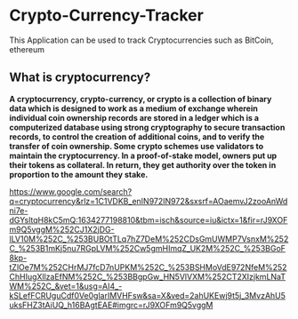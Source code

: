 # Crypto-Currency-Tracker
This Application can be used to track Cryptocurrencies such as BitCoin, ethereum

## What is cryptocurrency?
****A cryptocurrency, crypto-currency, or crypto is a collection of binary data which is designed to work as a medium of exchange wherein individual coin ownership records are stored in a ledger which is a computerized database using strong cryptography to secure transaction records, to control the creation of additional coins, and to verify the transfer of coin ownership. Some crypto schemes use validators to maintain the cryptocurrency. In a proof-of-stake model, owners put up their tokens as collateral. In return, they get authority over the token in proportion to the amount they stake.****

https://www.google.com/search?q=cryptocurrency&rlz=1C1VDKB_enIN972IN972&sxsrf=AOaemvJ2zooAnWdni7e-dGYsltqH8kC5mQ:1634277198810&tbm=isch&source=iu&ictx=1&fir=rJ9XOFm9Q5vggM%252CJ1X2jDG-lLV10M%252C_%253BUBOtTLq7hZ7DeM%252CDsGmUWMP7VsnxM%252C_%253B1mKj5nu7RGpLVM%252Cw5gmHImqZ_UK2M%252C_%253BGoF8kp-tZlOe7M%252CHrMJ7fcD7nUPKM%252C_%253BSHMoVdE972NfeM%252ChHIugXllzaEfNM%252C_%253BBgpGw_HN5VlVXM%252CT2XIzjkmLNaTWM%252C_&vet=1&usg=AI4_-kSLefFCRUguCdf0Ve0glarIMVHFsw&sa=X&ved=2ahUKEwj9t5j_3MvzAhU5uksFHZ3tAiUQ_h16BAgtEAE#imgrc=rJ9XOFm9Q5vggM
